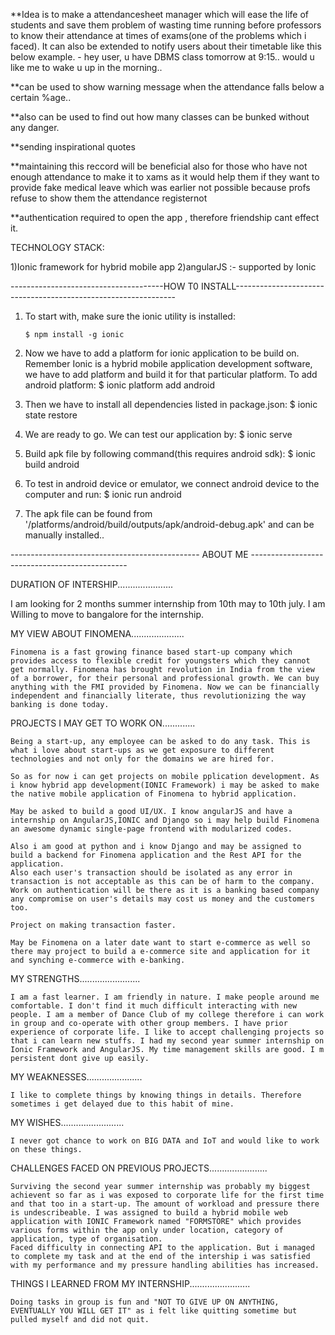 
**Idea is to make a attendancesheet manager which will ease the life of students and save them problem of wasting time running before professors to know their attendance at times of exams(one of the problems which i faced). It can also be extended to notify users about their timetable like this below example.
    - hey user, u have DBMS class tomorrow at 9:15.. would u like me to wake u up in the morning..    

**can be used to show warning message when the attendance falls below a certain %age..

**also can be used to find out how many classes can be bunked without any danger.

**sending inspirational quotes

**maintaining this reccord will be beneficial also for those who have not enough attendance to make it to xams as it would help them if they want to  provide fake medical leave which was earlier not possible because  profs refuse to show them the attendance registernot

**authentication required to open the app , therefore friendship cant effect it.

TECHNOLOGY STACK:

1)Ionic framework for hybrid mobile app
2)angularJS :- supported by Ionic

--------------------------------------HOW T0 INSTALL---------------------------------------------------------------

1)  To start with, make sure the ionic utility is installed:

        $ npm install -g ionic

2)  Now we have to add a platform for ionic application to be build on. Remember Ionic is a hybrid mobile application          development software, we have to add platform and build it for that particular platform. To add android platform:
        $ ionic platform add android

3)  Then we have to install all dependencies listed in package.json:
        $ ionic state restore

4)  We are ready to go. We can test our application by:
        $ ionic serve

5)  Build apk file by following command(this requires android sdk):
        $ ionic build android

6)  To test in android device or emulator, we connect android device to the computer and run:
        $ ionic run android

7)  The apk file can be found from '/platforms/android/build/outputs/apk/android-debug.apk' and can be manually installed..


-----------------------------------------------     ABOUT ME          -----------------------------------------------


DURATION OF INTERSHIP......................

I am looking for 2 months summer internship from 10th may to 10th july.
I am Willing to move to bangalore for the internship.



MY VIEW ABOUT FINOMENA.....................

    Finomena is a fast growing finance based start-up company which provides access to flexible credit for youngsters which they cannot get normally. Finomena has brought revolution in India from the view of a borrower, for their personal and professional growth. We can buy anything with the FMI provided by Finomena. Now we can be financially independent and financially literate, thus revolutionizing the way banking is done today.



PROJECTS I MAY GET TO WORK ON.............

    Being a start-up, any employee can be asked to do any task. This is what i love about start-ups as we get exposure to different technologies and not only for the domains we are hired for.

    So as for now i can get projects on mobile pplication development. As i know hybrid app development(IONIC Framework) i may be asked to make the native mobile application of Finomena to hybrid application.

    May be asked to build a good UI/UX. I know angularJS and have a internship on AngularJS,IONIC and Django so i may help build Finomena an awesome dynamic single-page frontend with modularized codes.

    Also i am good at python and i know Django and may be assigned to build a backend for Finomena application and the Rest API for the application.
    Also each user's transaction should be isolated as any error in transaction is not acceptable as this can be of harm to the company. Work on authentication will be there as it is a banking based company any compromise on user's details may cost us money and the customers too.

    Project on making transaction faster.

    May be Finomena on a later date want to start e-commerce as well so there may project to build a e-commerce site and application for it and synching e-commerce with e-banking.




MY STRENGTHS........................

    I am a fast learner. I am friendly in nature. I make people around me comfortable. I don't find it much difficult interacting with new people. I am a member of Dance Club of my college therefore i can work in group and co-operate with other group members. I have prior experience of corporate life. I like to accept challenging projects so that i can learn new stuffs. I had my second year summer internship on Ionic Framework and AngularJS. My time management skills are good. I m persistent dont give up easily.




MY WEAKNESSES......................

    I like to complete things by knowing things in details. Therefore sometimes i get delayed due to this habit of mine.



MY WISHES.........................

    I never got chance to work on BIG DATA and IoT and would like to work on these things.




CHALLENGES FACED ON PREVIOUS PROJECTS.......................

    Surviving the second year summer internship was probably my biggest achievent so far as i was exposed to corporate life for the first time and that too in a start-up. The amount of workload and pressure there is undescribeable. I was assigned to build a hybrid mobile web application with IONIC Framework named "FORMSTORE" which provides various forms within the app only under location, category of application, type of organisation.
    Faced difficulty in connecting API to the application. But i managed to complete my task and at the end of the intership i was satisfied with my performance and my pressure handling abilities has increased.



THINGS I LEARNED FROM MY INTERNSHIP........................

    Doing tasks in group is fun and "NOT TO GIVE UP ON ANYTHING, EVENTUALLY YOU WILL GET IT" as i felt like quitting sometime but pulled myself and did not quit.

